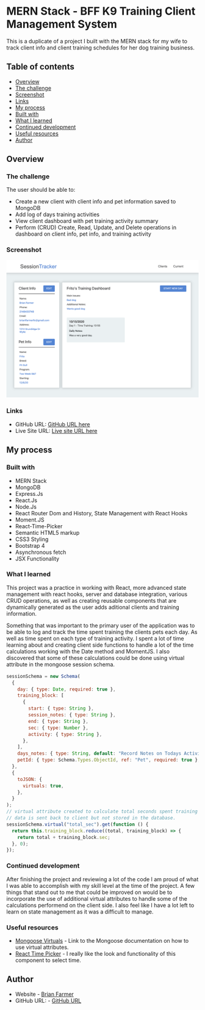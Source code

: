 # MERN Stack - BFF K9 Training Client Management System

This is a duplicate of a project I built with the MERN stack for my wife to track client info and client training schedules for her dog training business.

## Table of contents

- [Overview](#overview)
- [The challenge](#the-challenge)
- [Screenshot](#screenshot)
- [Links](#links)
- [My process](#my-process)
- [Built with](#built-with)
- [What I learned](#what-i-learned)
- [Continued development](#continued-development)
- [Useful resources](#useful-resources)
- [Author](#author)

## Overview

### The challenge

The user should be able to:

- Create a new client with client info and pet information saved to MongoDB
- Add log of days training activities
- View client dashboard with pet training activity summary
- Perform (CRUD) Create, Read, Update, and Delete operations in dashboard on client info, pet info, and training activity

### Screenshot

![](./screenshot.png)

### Links

- GitHub URL: [GitHub URL here](https://github.com/brianlfarmerllc/BFFK-9_Session_Tracker)
- Live Site URL: [Live site URL here](https://bffk9-session-tracker.herokuapp.com/)

## My process

### Built with

- MERN Stack
- MongoDB
- Express.Js
- React.Js
- Node.Js
- React Router Dom and History, State Management with React Hooks
- Moment.JS
- React-Time-Picker
- Semantic HTML5 markup
- CSS3 Styling
- Bootstrap 4
- Asynchronous fetch
- JSX Functionality

### What I learned

This project was a practice in working with React, more advanced state management with react hooks, server and database integration, various CRUD operations, as well as creating reusable components that are dynamically generated as the user adds aditional clients and training information.

Something that was important to the primary user of the application was to be able to log and track the time spent training the clients pets each day. As well as time spent on each type of training activity. I spent a lot of time learning about and creating client side functions to handle a lot of the time calculations working with the Date method and MomentJS. I also discovered that some of these calculations could be done using virtual attribute in the mongoose session schema.

```js
sessionSchema = new Schema(
  {
    day: { type: Date, required: true },
    training_block: [
      {
        start: { type: String },
        session_notes: { type: String },
        end: { type: String },
        sec: { type: Number },
        activity: { type: String },
      },
    ],
    days_notes: { type: String, default: "Record Notes on Todays Activities" },
    petId: { type: Schema.Types.ObjectId, ref: "Pet", required: true },
  },
  {
    toJSON: {
      virtuals: true,
    },
  }
);
// virtual attribute created to calculate total seconds spent training in a day
// data is sent back to client but not stored in the database.
sessionSchema.virtual("total_sec").get(function () {
  return this.training_block.reduce((total, training_block) => {
    return total + training_block.sec;
  }, 0);
});
```

### Continued development

After finishing the project and reviewing a lot of the code I am proud of what I was able to accomplish with my skill level at the time of the project. A few things that stand out to me that could be improved on would be to incorporate the use of additional virtual attributes to handle some of the calculations performend on the client side. I also feel like I have a lot left to learn on state management as it was a difficult to manage.

### Useful resources

- [Mongoose Virtuals](https://mongoosejs.com/docs/2.7.x/docs/virtuals.html) - Link to the Mongoose documentation on how to use virtual attributes.
- [React Time Picker](https://www.npmjs.com/package/react-time-picker) - I really like the look and functionality of this component to select time.

## Author

- Website - [Brian Farmer](https://brianlfarmerllc-biosite.netlify.app/)
- GitHub URL: - [GitHub URL](https://github.com/brianlfarmerllc)
